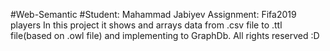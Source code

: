 #Web-Semantic
#Student: Mahammad Jabiyev
Assignment: Fifa2019 players
In this project it shows and arrays data from .csv file to .ttl file(based on .owl file) and implementing to GraphDb.
All rights reserved :D
